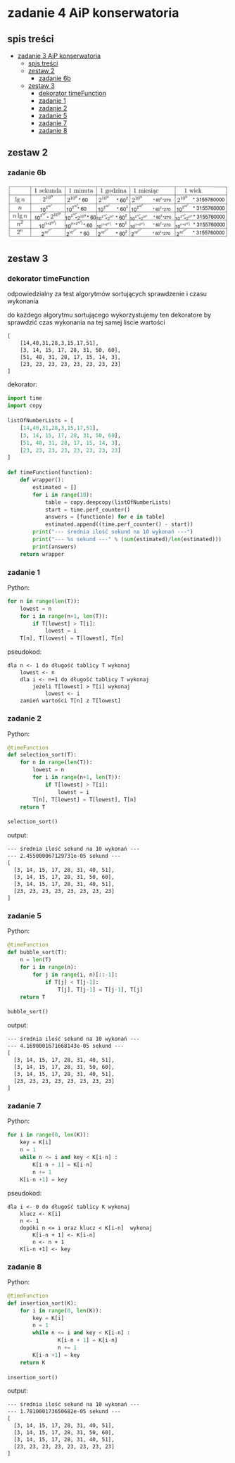# zadanie 4 AiP konserwatoria
## spis treści
- [zadanie 3 AiP konserwatoria](#zadanie-3-aip-konserwatoria)
  - [spis treści](#spis-treści)
  - [zestaw 2](#zestaw-2)
    - [zadanie 6b](#zadanie-6b)
  - [zestaw 3](#zestaw-3)
    - [dekorator timeFunction](#dekorator-timefunction)
    - [zadanie 1](#zadanie-1)
    - [zadanie 2](#zadanie-2)
    - [zadanie 5](#zadanie-5)
    - [zadanie 7](#zadanie-7)
    - [zadanie 8](#zadanie-8)

## zestaw 2
### zadanie 6b
![6b](6b.png)



## zestaw 3

### dekorator timeFunction
odpowiedzialny za test algorytmów sortujących sprawdzenie i czasu wykonania

do każdego algorytmu sortującego wykorzystujemy ten dekoratore by sprawdzić czas wykonania na tej samej liscie wartości 
```
[
    [14,40,31,28,3,15,17,51], 
    [3, 14, 15, 17, 28, 31, 50, 60], 
    [51, 40, 31, 28, 17, 15, 14, 3], 
    [23, 23, 23, 23, 23, 23, 23, 23]
]
```

dekorator:
```py
import time
import copy

listOfNumberLists = [
    [14,40,31,28,3,15,17,51], 
    [3, 14, 15, 17, 28, 31, 50, 60], 
    [51, 40, 31, 28, 17, 15, 14, 3], 
    [23, 23, 23, 23, 23, 23, 23, 23]
]

def timeFunction(function):
    def wrapper():
        estimated = []
        for i in range(10):
            table = copy.deepcopy(listOfNumberLists)
            start = time.perf_counter()
            answers = [function(e) for e in table]
            estimated.append((time.perf_counter() - start))
        print("--- średnia ilość sekund na 10 wykonań ---")
        print("--- %s sekund ---" % (sum(estimated)/len(estimated)))
        print(answers)
    return wrapper
```

### zadanie 1
Python:
```py
for n in range(len(T)):
    lowest = n
    for i in range(n+1, len(T)):
        if T[lowest] > T[i]:
            lowest = i   
    T[n], T[lowest] = T[lowest], T[n]
```
pseudokod:
```
dla n <- 1 do długość tablicy T wykonaj
    lowest <- n
    dla i <- n+1 do długość tablicy T wykonaj
        jeżeli T[lowest] > T[i] wykonaj
            lowest <- i 
    zamień wartości T[n] z T[lowest]
```




### zadanie 2
Python:
```py
@timeFunction
def selection_sort(T):
    for n in range(len(T)):
        lowest = n
        for i in range(n+1, len(T)):
            if T[lowest] > T[i]:
                lowest = i   
        T[n], T[lowest] = T[lowest], T[n]
    return T

selection_sort()
```
output:
```
--- średnia ilość sekund na 10 wykonań ---
--- 2.455000067129731e-05 sekund ---
[
  [3, 14, 15, 17, 28, 31, 40, 51], 
  [3, 14, 15, 17, 28, 31, 50, 60], 
  [3, 14, 15, 17, 28, 31, 40, 51], 
  [23, 23, 23, 23, 23, 23, 23, 23]
]
```




### zadanie 5
Python:
```py
@timeFunction
def bubble_sort(T):
    n = len(T)
    for i in range(n):
        for j in range(i, n)[::-1]:
            if T[j] < T[j-1]:
                T[j], T[j-1] = T[j-1], T[j]
    return T

bubble_sort()
```
output:
```
--- średnia ilość sekund na 10 wykonań ---
--- 4.1690001671668143e-05 sekund ---
[
  [3, 14, 15, 17, 28, 31, 40, 51], 
  [3, 14, 15, 17, 28, 31, 50, 60], 
  [3, 14, 15, 17, 28, 31, 40, 51], 
  [23, 23, 23, 23, 23, 23, 23, 23]
]
```




### zadanie 7
Python:
```py
for i in range(0, len(K)):
    key = K[i]
    n = 1
    while n <= i and key < K[i-n] :
        K[i-n + 1] = K[i-n]
        n += 1
    K[i-n +1] = key
```
pseudokod:
```
dla i <- 0 do długość tablicy K wykonaj
    klucz <- K[i]
    n <- 1
    dopóki n <= i oraz klucz < K[i-n]  wykonaj
        K[i-n + 1] <- K[i-n]
        n <- n + 1 
    K[i-n +1] <- key
```




### zadanie 8
Python:
```py
@timeFunction
def insertion_sort(K):
    for i in range(0, len(K)):
        key = K[i]
        n = 1
        while n <= i and key < K[i-n] :
                K[i-n + 1] = K[i-n]
                n += 1
        K[i-n +1] = key
    return K

insertion_sort()
```
output:
```
--- średnia ilość sekund na 10 wykonań ---
--- 1.781000173650682e-05 sekund ---
[
  [3, 14, 15, 17, 28, 31, 40, 51], 
  [3, 14, 15, 17, 28, 31, 50, 60], 
  [3, 14, 15, 17, 28, 31, 40, 51], 
  [23, 23, 23, 23, 23, 23, 23, 23]
]
```
